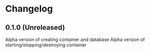 Changelog
=========

0.1.0 (Unreleased)
------------------
Alpha version of creating container and database
Alpha version of starting/stopping/destroying container

